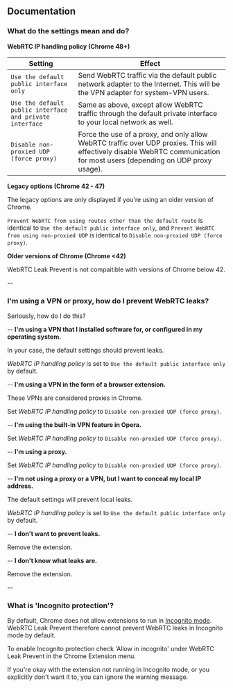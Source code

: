## Documentation

### What do the settings mean and do?

**WebRTC IP handling policy (Chrome 48+)**

Setting | Effect 
--- | ---
`Use the default public interface only` | Send WebRTC traffic via the default public network adapter to the Internet. This will be the VPN adapter for system-VPN users.
`Use the default public interface and private interface` | Same as above, except allow WebRTC traffic through the default private interface to your local network as well.
`Disable non-proxied UDP (force proxy)` | Force the use of a proxy, and only allow WebRTC traffic over UDP proxies. This will effectively disable WebRTC communication for most users (depending on UDP proxy usage).

**Legacy options (Chrome 42 - 47)**

The legacy options are only displayed if you're using an older version of Chrome. 

`Prevent WebRTC from using routes other than the default route` is identical to `Use the default public interface only`, and `Prevent WebRTC from using non-proxied UDP` is identical to `Disable non-proxied UDP (force proxy)`.

**Older versions of Chrome (Chrome <42)**

WebRTC Leak Prevent is not compaitible with versions of Chrome below 42.

--
### I'm using a VPN or proxy, how do I prevent WebRTC leaks?

Seriously, how do I do this?

--
**I'm using a VPN that I installed software for, or configured in my operating system.**

In your case, the default settings should prevent leaks.

*WebRTC IP handling policy* is set to `Use the default public interface only` by default.

--
**I'm using a VPN in the form of a browser extension.**

These VPNs are considered proxies in Chrome.

Set *WebRTC IP handling policy* to `Disable non-proxied UDP (force proxy)`.

--
**I'm using the built-in VPN feature in Opera.**

Set *WebRTC IP handling policy* to `Disable non-proxied UDP (force proxy)`.

--
**I'm using a proxy.**

Set *WebRTC IP handling policy* to `Disable non-proxied UDP (force proxy)`.

--
**I'm not using a proxy or a VPN, but I want to conceal my local IP address.**

The default settings will prevent local leaks.

*WebRTC IP handling policy* is set to `Use the default public interface only` by default.

--
**I don't want to prevent leaks.**

Remove the extension.

--
**I don't know what leaks are.**

Remove the extension.

--
### What is 'Incognito protection'?

By default, Chrome does not allow extensions to run in [Incognito mode](https://support.google.com/chrome/answer/95464). WebRTC Leak Prevent therefore cannot prevent WebRTC leaks in Incognito mode by default.

To enable Incognito protection check 'Allow in incognito' under WebRTC Leak Prevent in the Chrome Extension menu.

If you're okay with the extension not running in Incognito mode, or you explicitly don't want it to, you can ignore the warning message.
